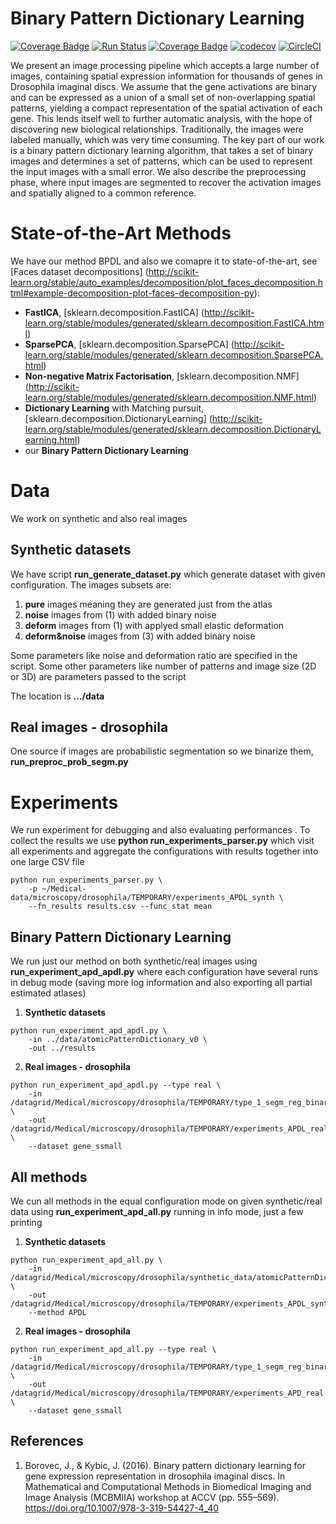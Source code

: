 # Binary Pattern Dictionary Learning

[![Coverage Badge](https://api.shippable.com/projects/5937c15c3e246207003bc61b/coverageBadge?branch=master)](https://app.shippable.com/github/Borda/pyBPDL)
[![Run Status](https://api.shippable.com/projects/5937c15c3e246207003bc61b/badge?branch=master)](https://app.shippable.com/github/Borda/pyBPDL)
[![Coverage Badge](https://api.shippable.com/projects/5937c15c3e246207003bc61b/coverageBadge?branch=master)](https://app.shippable.com/github/Borda/pyBPDL)
[![codecov](https://codecov.io/gh/Borda/pyBPDL/branch/master/graph/badge.svg?token=Bgklw7uaB0)](https://codecov.io/gh/Borda/pyBPDL)
[![CircleCI](https://circleci.com/gh/Borda/pyBPDL.svg?style=svg)](https://circleci.com/gh/Borda/pyBPDL)

We present an image processing pipeline which accepts a large number of images, containing spatial expression information for thousands of genes in Drosophila imaginal discs. We assume that the gene activations are binary and can be expressed as a union of a small set of non-overlapping spatial patterns, yielding a compact representation of the spatial activation of each gene. This lends itself well to further automatic analysis, with the hope of discovering new biological relationships. Traditionally, the images were labeled manually, which was very time consuming. The key part of our work is a binary pattern dictionary learning algorithm, that takes a set of binary images and determines a set of patterns, which can be used to represent the input images with a small error. We also describe the preprocessing phase, where input images are segmented to recover the activation images and spatially aligned to a common reference. 


# State-of-the-Art Methods

We have our method BPDL and also we comapre it to state-of-the-art, see [Faces dataset decompositions]
(http://scikit-learn.org/stable/auto_examples/decomposition/plot_faces_decomposition.html#example-decomposition-plot-faces-decomposition-py):
 
 * **FastICA**, [sklearn.decomposition.FastICA]
 (http://scikit-learn.org/stable/modules/generated/sklearn.decomposition.FastICA.html)
 * **SparsePCA**, [sklearn.decomposition.SparsePCA]
 (http://scikit-learn.org/stable/modules/generated/sklearn.decomposition.SparsePCA.html)
 * **Non-negative Matrix Factorisation**, [sklearn.decomposition.NMF]
 (http://scikit-learn.org/stable/modules/generated/sklearn.decomposition.NMF.html)
 * **Dictionary Learning** with Matching pursuit, [sklearn.decomposition.DictionaryLearning]
 (http://scikit-learn.org/stable/modules/generated/sklearn.decomposition.DictionaryLearning.html)
 * our **Binary Pattern Dictionary Learning**

# Data

We work on synthetic and also real images

## Synthetic datasets
 
 We have script **run_generate_dataset.py** which generate dataset with given configuration. The images subsets are:
  
  1. **pure** images meaning they are generated just from the atlas
  2. **noise** images from (1) with added binary noise
  3. **deform** images from (1) with applyed small elastic deformation
  4. **deform&noise** images from (3) with added binary noise
  
  Some parameters like noise and deformation ratio are specified in the script.
  Some other parameters like number of patterns and image size (2D or 3D) are parameters passed to the script
  
  The location is **.../data**
 
## Real images - drosophila

 One source if images are probabilistic segmentation so we binarize them, 
 **run_preproc_prob_segm.py**

# Experiments

We run experiment for debugging and also evaluating performances .
To collect the results we use **python run_experiments_parser.py** which visit all experiments and aggregate the configurations with results together into one large CSV file

```
python run_experiments_parser.py \
    -p ~/Medical-data/microscopy/drosophila/TEMPORARY/experiments_APDL_synth \
    --fn_results results.csv --func_stat mean
```

## Binary Pattern Dictionary Learning

 We run just our method on both synthetic/real images using **run_experiment_apd_apdl.py** where each configuration have several runs in debug mode 
 (saving more log information and also exporting all partial estimated atlases)
 
 1. **Synthetic datasets**
```
python run_experiment_apd_apdl.py \
    -in ../data/atomicPatternDictionary_v0 \
    -out ../results
```
 2. **Real images - drosophila**
```
python run_experiment_apd_apdl.py --type real \
    -in /datagrid/Medical/microscopy/drosophila/TEMPORARY/type_1_segm_reg_binary \
    -out /datagrid/Medical/microscopy/drosophila/TEMPORARY/experiments_APDL_real \
    --dataset gene_ssmall
```

## All methods

 We cun all methods in the equal configuration mode on given synthetic/real data using **run_experiment_apd_all.py** running in info mode, just a few printing
 
 1. **Synthetic datasets**
```
python run_experiment_apd_all.py \
    -in /datagrid/Medical/microscopy/drosophila/synthetic_data/atomicPatternDictionary_v1 \
    -out /datagrid/Medical/microscopy/drosophila/TEMPORARY/experiments_APDL_synth2
    --method APDL
```
 2. **Real images - drosophila**
```
python run_experiment_apd_all.py --type real \
    -in /datagrid/Medical/microscopy/drosophila/TEMPORARY/type_1_segm_reg_binary \
    -out /datagrid/Medical/microscopy/drosophila/TEMPORARY/experiments_APD_real \
    --dataset gene_ssmall
```

## References

1. Borovec, J., & Kybic, J. (2016). Binary pattern dictionary learning for gene expression representation in drosophila imaginal discs. In Mathematical and Computational Methods in Biomedical Imaging and Image Analysis (MCBMIIA) workshop at ACCV (pp. 555–569). https://doi.org/10.1007/978-3-319-54427-4_40